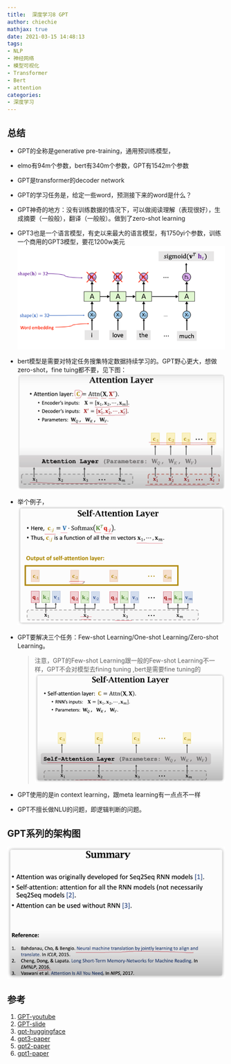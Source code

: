 ```yaml
---
title:  深度学习8 GPT
author: chiechie
mathjax: true
date: 2021-03-15 14:48:13
tags: 
- NLP
- 神经网络
- 模型可视化
- Transformer
- Bert
- attention
categories:
- 深度学习
---
```



## 总结

- GPT的全称是generative pre-training，通用预训练模型，
- elmo有94m个参数，bert有340m个参数，GPT有1542m个参数
- GPT是transformer的decoder network
- GPT的学习任务是，给定一些word，预测接下来的word是什么？
- GPT神奇的地方：没有训练数据的情况下，可以做阅读理解（表现很好），生成摘要（一般般），翻译（一般般）。做到了zero-shot learning
- GPT3也是一个语言模型，有史以来最大的语言模型，有1750yi个参数，训练一个商用的GPT3模型，要花1200w美元
![img.png](img.png)
- bert模型是需要对特定任务搜集特定数据持续学习的。GPT野心更大，想做zero-shot，fine tuing都不要，见下图：
  ![img_1.png](img_1.png)
- 举个例子，
![img_2.png](img_2.png)
- GPT要解决三个任务：Few-shot Learning/One-shot Learning/Zero-shot Learning。
    
    > 注意，GPT的Few-shot Learning跟一般的Few-shot Learning不一样，GPT不会对模型去fining tuning ,bert是需要fine tuning的
![img_3.png](img_3.png)
- GPT使用的是in context learning，跟meta learning有一点点不一样
- GPT不擅长做NLU的问题，即逻辑判断的问题。

## GPT系列的架构图

![img_4.png](img_4.png)

## 参考
1. [GPT-youtube](https://www.youtube.com/watch?v=DOG1L9lvsDY)
2. [GPT-slide](http://speech.ee.ntu.edu.tw/~tlkagk/courses/DLHLP20/GPT3%20(v6).pdf)
3. [gpt-huggingface](https://huggingface.co/openai-gpt)
4. [gpt3-paper](https://arxiv.org/pdf/2005.14165.pdf)
5. [gpt2-paper](https://d4mucfpksywv.cloudfront.net/better-language-models/language-models.pdf)
6. [gpt1-paper](https://www.cs.ubc.ca/~amuham01/LING530/papers/radford2018improving.pdf)